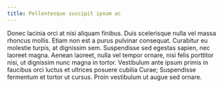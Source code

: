 ```yaml
---
title: Pellentesque suscipit ipsum ac
---
```


Donec lacinia orci at nisi aliquam finibus. Duis scelerisque nulla vel massa rhoncus mollis. Etiam non est a purus pulvinar consequat. Curabitur eu molestie turpis, at dignissim sem. Suspendisse sed egestas sapien, nec laoreet magna. Aenean laoreet, nulla vel tempor ornare, nisi felis porttitor nisi, ut dignissim nunc magna in tortor. Vestibulum ante ipsum primis in faucibus orci luctus et ultrices posuere cubilia Curae; Suspendisse fermentum et tortor ut cursus. Proin vestibulum ut augue sed ornare.